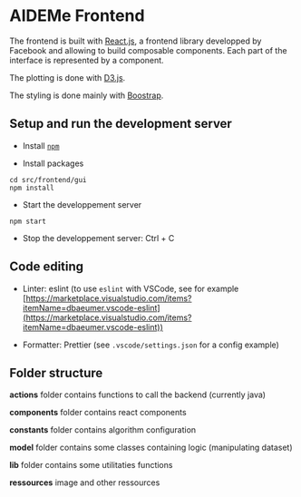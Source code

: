 # AIDEMe Frontend

The frontend is built with [React.js](https://reactjs.org/), a frontend library developped by Facebook and allowing to build composable components. Each part of the interface is represented by a component.

The plotting is done with [D3.js](https://d3js.org/).

The styling is done mainly with [Boostrap](https://getbootstrap.com/).

## Setup and run the development server

- Install [`npm`](https://docs.npmjs.com/downloading-and-installing-node-js-and-npm)

- Install packages

```
cd src/frontend/gui
npm install
```

- Start the developpement server

```
npm start
```

- Stop the developpement server: Ctrl + C

## Code editing

- Linter: eslint (to use `eslint` with VSCode, see for example [https://marketplace.visualstudio.com/items?itemName=dbaeumer.vscode-eslint](https://marketplace.visualstudio.com/items?itemName=dbaeumer.vscode-eslint))

- Formatter: Prettier (see `.vscode/settings.json` for a config example)

## Folder structure

**actions** folder contains functions to call the backend (currently java)

**components** folder contains react components

**constants** folder contains algorithm configuration

**model** folder contains some classes containing logic (manipulating dataset)

**lib** folder contains some utilitaties functions

**ressources** image and other ressources
